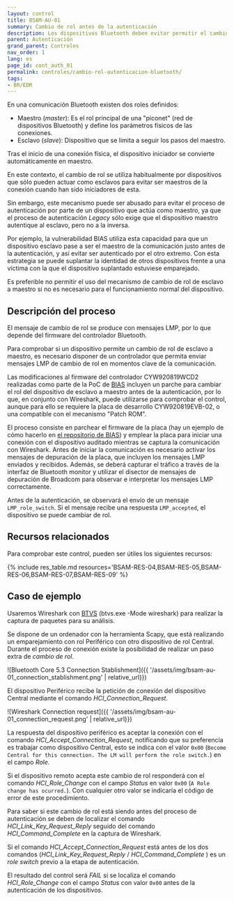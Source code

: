 ```yaml
---
layout: control
title: BSAM-AU-01
summary: Cambio de rol antes de la autenticación
description: Los dispositivos Bluetooth deben evitar permitir el cambio de rol de esclavo a maestro antes de la autenticación. Esto puede ser aprovechado por atacantes para evitar la autenticación.
parent: Autenticación
grand_parent: Controles
nav_order: 1
lang: es
page_id: cont_auth_01
permalink: controles/cambio-rol-autenticacion-bluetooth/
tags:
- BR/EDR
---
```


En una comunicación Bluetooth existen dos roles definidos: 
 * Maestro (_master_): Es el rol principal de una "piconet" (red de dispositivos Bluetooth) y define los parámetros físicos de las conexiones.
 * Esclavo (_slave_): Dispositivo que se limita a seguir los pasos del maestro. 
 
 Tras el inicio de una conexión física, el dispositivo iniciador se convierte automáticamente en maestro.

En este contexto, el cambio de rol se utiliza habitualmente por dispositivos que sólo pueden actuar como esclavos para evitar ser maestros de la conexión cuando han sido iniciadores de esta.

Sin embargo, este mecanismo puede ser abusado para evitar el proceso de autenticación por parte de un dispositivo que actúa como maestro, ya que el proceso de autenticación _Legacy_ sólo exige que el dispositivo maestro autentique al esclavo, pero no a la inversa.

Por ejemplo, la vulnerabilidad BIAS utiliza esta capacidad para que un dispositivo esclavo pase a ser el maestro de la comunicación justo antes de la autenticación, y así evitar ser autenticado por el otro extremo. Con esta estrategia se puede suplantar la identidad de otros dispositivos frente a una víctima con la que el dispositivo suplantado estuviese emparejado.

Es preferible no permitir el uso del mecanismo de cambio de rol de esclavo a maestro si no es necesario para el funcionamiento normal del dispositivo.

## Descripción del proceso

El mensaje de cambio de rol se produce con mensajes LMP, por lo que depende del firmware del controlador Bluetooth.

Para comprobar si un dispositivo permite un cambio de rol de esclavo a maestro, es necesario disponer de un controlador que permita enviar mensajes LMP de cambio de rol en momentos clave de la comunicación.

Las modificaciones al firmware del controlador CYW920819WCD2 realizadas como parte de la PoC de [BIAS](https://github.com/francozappa/bias) incluyen un parche para cambiar el rol del dispositivo de esclavo a maestro antes de la autenticación, por lo que, en conjunto con Wireshark, puede utilizarse para comprobar el control, aunque para ello se requiere la placa de desarrollo CYW920819EVB-02, o una compatible con el mecanismo "Patch ROM".

El proceso consiste en parchear el firmware de la placa (hay un ejemplo de cómo hacerlo en [el repositorio de BIAS](https://github.com/francozappa/bias/blob/master/bias/bias-template.py)) y emplear la placa para iniciar una conexión con el dispositivo auditado mientras se captura la comunicación con Wireshark. Antes de iniciar la comunicación es necesario activar los mensajes de depuración de la placa, que incluyen los mensajes LMP enviados y recibidos. Además, se deberá capturar el tráfico a través de la interfaz de Bluetooth monitor y utilizar el disector de mensajes de depuración de Broadcom para observar e interpretar los mensajes LMP correctamente.

Antes de la autenticación, se observará el envío de un mensaje `LMP_role_switch`. Si el mensaje recibe una respuesta `LMP_accepted`, el dispositivo se puede cambiar de rol.


## Recursos relacionados

Para comprobar este control, pueden ser útiles los siguientes recursos:

{% include res_table.md resources='BSAM-RES-04,BSAM-RES-05,BSAM-RES-06,BSAM-RES-07,BSAM-RES-09' %}

## Caso de ejemplo

Usaremos Wireshark con [BTVS](https://learn.microsoft.com/es-es/windows-hardware/drivers/bluetooth/testing-btp-tools-btvs) (btvs.exe -Mode wireshark) para realizar la captura de paquetes para su análisis.

Se dispone de un ordenador con la herramienta Scapy, que está realizando un emparejamiento con rol Periférico con otro dispositivo de rol Central. Durante el proceso de conexión existe la posibilidad de realizar un paso extra de _cambio de rol_.

![Bluetooth Core 5.3 Connection Stablishment]({{ '/assets/img/bsam-au-01_connection_stablishment.png' | relative_url}})

El dispositivo Periférico recibe la petición de conexión del dispositivo Central mediante el comando _HCI\_Connection\_Request_.

![Wireshark Connection request]({{ '/assets/img/bsam-au-01_connection_request.png' | relative_url}})

La respuesta del dispositivo periférico es aceptar la conexión con el comando _HCI\_Accept\_Connection\_Request_, notificando que su preferencia es trabajar como dispositivo Central, esto se indica con el valor `0x00` (`Become Central for this connection. The LM will perform the role switch.`) en el campo _Role_.

Si el dispositivo remoto acepta este cambio de rol responderá con el comando _HCI\_Role\_Change_ con el campo _Status_ en valor `0x00` (`A Role change has ocurred.`). Con cualquier otro valor se indicaría el código de error de este procedimiento.

Para saber si este cambio de rol está siendo antes del proceso de autenticación se deben de localizar el comando _HCI\_Link\_Key\_Request\_Reply_ seguido del comando _HCI\_Command\_Complete_ en la captura de Wireshark. 

Si el comando _HCI\_Accept\_Connection\_Request_ está antes de los dos comandos (_HCI\_Link\_Key\_Request\_Reply_ / _HCI\_Command\_Complete_ ) es un _role switch_ previo a la etapa de autenticación.

El resultado del control será _FAIL_ si se localiza el comando _HCI\_Role\_Change_ con el campo _Status_ con valor `0x00` antes de la autenticación de los dispositivos.